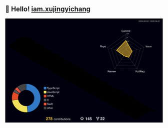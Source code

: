 ## 🎉 Hello! [iam.xujingyichang](https://iam.xujingyichang.top)  

<div align="center">
  <img src="./profile-3d-contrib/profile-night-rainbow.svg" >
</div>


